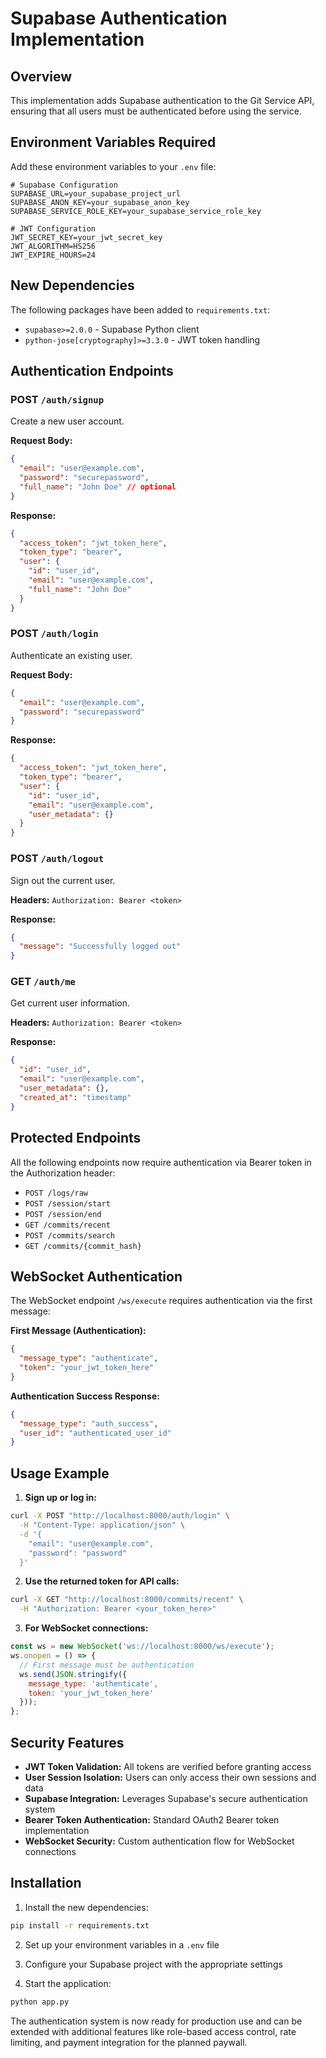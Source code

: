 # Supabase Authentication Implementation

## Overview
This implementation adds Supabase authentication to the Git Service API, ensuring that all users must be authenticated before using the service.

## Environment Variables Required

Add these environment variables to your `.env` file:

```env
# Supabase Configuration
SUPABASE_URL=your_supabase_project_url
SUPABASE_ANON_KEY=your_supabase_anon_key
SUPABASE_SERVICE_ROLE_KEY=your_supabase_service_role_key

# JWT Configuration
JWT_SECRET_KEY=your_jwt_secret_key
JWT_ALGORITHM=HS256
JWT_EXPIRE_HOURS=24
```

## New Dependencies

The following packages have been added to `requirements.txt`:
- `supabase>=2.0.0` - Supabase Python client
- `python-jose[cryptography]>=3.3.0` - JWT token handling

## Authentication Endpoints

### POST `/auth/signup`
Create a new user account.

**Request Body:**
```json
{
  "email": "user@example.com",
  "password": "securepassword",
  "full_name": "John Doe" // optional
}
```

**Response:**
```json
{
  "access_token": "jwt_token_here",
  "token_type": "bearer",
  "user": {
    "id": "user_id",
    "email": "user@example.com",
    "full_name": "John Doe"
  }
}
```

### POST `/auth/login`
Authenticate an existing user.

**Request Body:**
```json
{
  "email": "user@example.com",
  "password": "securepassword"
}
```

**Response:**
```json
{
  "access_token": "jwt_token_here",
  "token_type": "bearer",
  "user": {
    "id": "user_id",
    "email": "user@example.com",
    "user_metadata": {}
  }
}
```

### POST `/auth/logout`
Sign out the current user.

**Headers:** `Authorization: Bearer <token>`

**Response:**
```json
{
  "message": "Successfully logged out"
}
```

### GET `/auth/me`
Get current user information.

**Headers:** `Authorization: Bearer <token>`

**Response:**
```json
{
  "id": "user_id",
  "email": "user@example.com",
  "user_metadata": {},
  "created_at": "timestamp"
}
```

## Protected Endpoints

All the following endpoints now require authentication via Bearer token in the Authorization header:

- `POST /logs/raw`
- `POST /session/start`
- `POST /session/end`
- `GET /commits/recent`
- `POST /commits/search`
- `GET /commits/{commit_hash}`

## WebSocket Authentication

The WebSocket endpoint `/ws/execute` requires authentication via the first message:

**First Message (Authentication):**
```json
{
  "message_type": "authenticate",
  "token": "your_jwt_token_here"
}
```

**Authentication Success Response:**
```json
{
  "message_type": "auth_success",
  "user_id": "authenticated_user_id"
}
```

## Usage Example

1. **Sign up or log in:**
```bash
curl -X POST "http://localhost:8000/auth/login" \
  -H "Content-Type: application/json" \
  -d '{
    "email": "user@example.com",
    "password": "password"
  }'
```

2. **Use the returned token for API calls:**
```bash
curl -X GET "http://localhost:8000/commits/recent" \
  -H "Authorization: Bearer <your_token_here>"
```

3. **For WebSocket connections:**
```javascript
const ws = new WebSocket('ws://localhost:8000/ws/execute');
ws.onopen = () => {
  // First message must be authentication
  ws.send(JSON.stringify({
    message_type: 'authenticate',
    token: 'your_jwt_token_here'
  }));
};
```

## Security Features

- **JWT Token Validation:** All tokens are verified before granting access
- **User Session Isolation:** Users can only access their own sessions and data
- **Supabase Integration:** Leverages Supabase's secure authentication system
- **Bearer Token Authentication:** Standard OAuth2 Bearer token implementation
- **WebSocket Security:** Custom authentication flow for WebSocket connections

## Installation

1. Install the new dependencies:
```bash
pip install -r requirements.txt
```

2. Set up your environment variables in a `.env` file

3. Configure your Supabase project with the appropriate settings

4. Start the application:
```bash
python app.py
```

The authentication system is now ready for production use and can be extended with additional features like role-based access control, rate limiting, and payment integration for the planned paywall.
